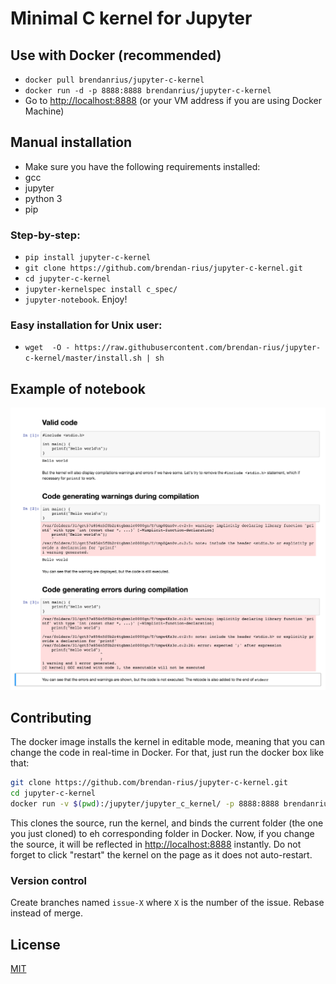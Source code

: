 # Minimal C kernel for Jupyter

## Use with Docker (recommended)

 * `docker pull brendanrius/jupyter-c-kernel`
 * `docker run -d -p 8888:8888 brendanrius/jupyter-c-kernel`
 * Go to [http://localhost:8888](http://localhost:8888) (or your VM address if you are using Docker Machine)

## Manual installation

 * Make sure you have the following requirements installed:
  * gcc
  * jupyter
  * python 3
  * pip

### Step-by-step:
 * `pip install jupyter-c-kernel`
 * `git clone https://github.com/brendan-rius/jupyter-c-kernel.git`
 * `cd jupyter-c-kernel`
 * `jupyter-kernelspec install c_spec/`
 * `jupyter-notebook`. Enjoy!

### Easy installation for Unix user:

 * `wget  -O - https://raw.githubusercontent.com/brendan-rius/jupyter-c-kernel/master/install.sh | sh`

## Example of notebook

![Example of notebook](example-notebook.png?raw=true "Example of notebook")

## Contributing

The docker image installs the kernel in editable mode, meaning that you can
change the code in real-time in Docker. For that, just run the docker box like
that:

```bash
git clone https://github.com/brendan-rius/jupyter-c-kernel.git
cd jupyter-c-kernel
docker run -v $(pwd):/jupyter/jupyter_c_kernel/ -p 8888:8888 brendanrius/jupyter-c-kernel
```

This clones the source, run the kernel, and binds the current folder (the one
you just cloned) to eh corresponding folder in Docker.
Now, if you change the source, it will be reflected in [http://localhost:8888](http://localhost:8888)
instantly. Do not forget to click "restart" the kernel on the page as it does
not auto-restart.

### Version control

Create branches named `issue-X` where `X` is the number of the issue.
Rebase instead of merge.

## License

[MIT](LICENSE.txt)
